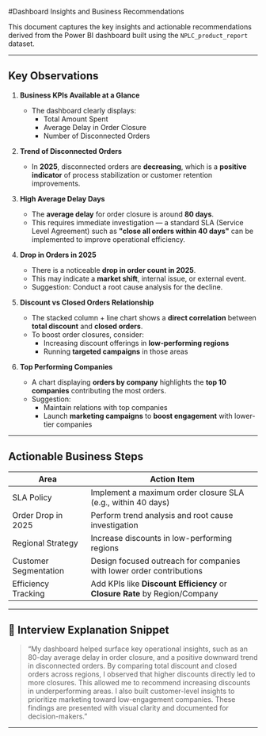 #Dashboard Insights and Business Recommendations

This document captures the key insights and actionable recommendations derived from the Power BI dashboard built
using the `NPLC_product_report` dataset.

---

## Key Observations

1. **Business KPIs Available at a Glance**
   - The dashboard clearly displays:
     - Total Amount Spent
     - Average Delay in Order Closure
     - Number of Disconnected Orders

2. **Trend of Disconnected Orders**
   - In **2025**, disconnected orders are **decreasing**, which is a **positive indicator** of process
     stabilization or customer retention improvements.

3. **High Average Delay Days**
   - The **average delay** for order closure is around **80 days**.
   - This requires immediate investigation — a standard SLA (Service Level Agreement) such as
      **"close all orders within 40 days"** can be implemented to improve operational efficiency.

4. **Drop in Orders in 2025**
   - There is a noticeable **drop in order count in 2025**.
   - This may indicate a **market shift**, internal issue, or external event.
   - Suggestion: Conduct a root cause analysis for the decline.

5. **Discount vs Closed Orders Relationship**
   - The stacked column + line chart shows a **direct correlation** between **total discount** and **closed orders**.
   - To boost order closures, consider:
     - Increasing discount offerings in **low-performing regions**
     - Running **targeted campaigns** in those areas

6. **Top Performing Companies**
   - A chart displaying **orders by company** highlights the **top 10 companies** contributing the most orders.
   - Suggestion: 
     - Maintain relations with top companies
     - Launch **marketing campaigns** to **boost engagement** with lower-tier companies

---

## Actionable Business Steps

| Area                  | Action Item                                                                 |
|-----------------------|------------------------------------------------------------------------------|
| SLA Policy            | Implement a maximum order closure SLA (e.g., within 40 days)                 |
| Order Drop in 2025    | Perform trend analysis and root cause investigation                          |
| Regional Strategy     | Increase discounts in low-performing regions                                 |
| Customer Segmentation | Design focused outreach for companies with lower order contributions         |
| Efficiency Tracking   | Add KPIs like **Discount Efficiency** or **Closure Rate** by Region/Company  |

---

## 💬 Interview Explanation Snippet

> “My dashboard helped surface key operational insights, such as an 80-day average delay in order closure, and a
positive downward trend in disconnected orders. By comparing total discount and closed orders across regions,
I observed that higher discounts directly led to more closures. This allowed me to recommend increasing discounts in
> underperforming areas. I also built customer-level insights to prioritize marketing toward low-engagement companies. These findings are presented with visual clarity and documented for decision-makers.”

---


